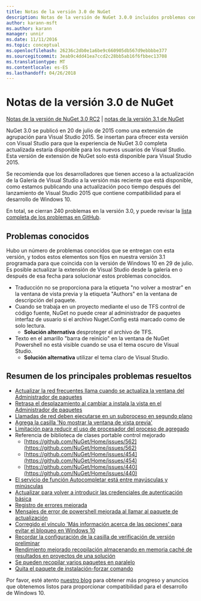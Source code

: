 ```yaml
---
title: Notas de la versión 3.0 de NuGet
description: Notas de la versión de NuGet 3.0.0 incluidos problemas conocidos, correcciones de errores, las funciones agregadas y dcr.
author: karann-msft
ms.author: karann
manager: unnir
ms.date: 11/11/2016
ms.topic: conceptual
ms.openlocfilehash: 26236c2db0e1a6be9c660905db567d9ebbbbe377
ms.sourcegitcommit: 3eab9c4dd41ea7ccd2c28bb5ab16f6fbbec13708
ms.translationtype: MT
ms.contentlocale: es-ES
ms.lasthandoff: 04/26/2018
---
```

# <a name="nuget-30-release-notes"></a>Notas de la versión 3.0 de NuGet

[Notas de la versión de NuGet 3.0 RC2](../release-notes/nuget-3.0-RC2.md) | [notas de la versión 3.1 de NuGet](../release-notes/nuget-3.1.md)

NuGet 3.0 se publicó en 20 de julio de 2015 como una extensión de agrupación para Visual Studio 2015. Se insertan para ofrecer esta versión con Visual Studio para que la experiencia de NuGet 3.0 completa actualizada estaría disponible para los nuevos usuarios de Visual Studio. Esta versión de extensión de NuGet solo está disponible para Visual Studio 2015.

Se recomienda que los desarrolladores que tienen acceso a la actualización de la Galería de Visual Studio a la versión más reciente que está disponible, como estamos publicando una actualización poco tiempo después del lanzamiento de Visual Studio 2015 que contiene compatibilidad para el desarrollo de Windows 10.

En total, se cierran 240 problemas en la versión 3.0, y puede revisar la [lista completa de los problemas en GitHub](https://github.com/NuGet/Home/issues?q=milestone%3A3.0.0-RTM+is%3Aclosed).

## <a name="known-issues"></a>Problemas conocidos

Hubo un número de problemas conocidos que se entregan con esta versión, y todos estos elementos son fijos en nuestra versión 3.1 programada para que coincida con la versión de Windows 10 en 29 de julio.  Es posible actualizar la extensión de Visual Studio desde la galería en o después de esa fecha para solucionar estos problemas conocidos.

*  Traducción no se proporciona para la etiqueta "no volver a mostrar" en la ventana de vista previa y la etiqueta "Authors" en la ventana de descripción del paquete.
*  Cuando se trabaja en un proyecto mediante el uso de TFS control de código fuente, NuGet no puede crear al administrador de paquetes interfaz de usuario si el archivo Nuget.Config está marcado como de solo lectura.
   * **Solución alternativa** desproteger el archivo de TFS.
*  Texto en el amarillo "barra de reinicio" en la ventana de NuGet Powershell no está visible cuando se usa el tema oscuro de Visual Studio.
   * **Solución alternativa** utilizar el tema claro de Visual Studio.


## <a name="summary-of-top-issues-resolved"></a>Resumen de los principales problemas resueltos

* [Actualizar la red frecuentes llama cuando se actualiza la ventana del Administrador de paquetes](https://github.com/NuGet/Home/issues/515)
* [Retrasa el desplazamiento al cambiar a instala la vista en el Administrador de paquetes](https://github.com/NuGet/Home/issues/519)
* [Llamadas de red deben ejecutarse en un subproceso en segundo plano](https://github.com/NuGet/Home/issues/516)
* [Agrega la casilla 'No mostrar la ventana de vista previa'](https://github.com/NuGet/Home/issues/566)
* [Limitación para reducir el uso de procesador del proceso de agregado](https://github.com/NuGet/Home/issues/356)
* Referencia de biblioteca de clases portable control mejorado
    * [https://github.com/NuGet/Home/issues/562](https://github.com/NuGet/Home/issues/562)
    * [https://github.com/NuGet/Home/issues/454](https://github.com/NuGet/Home/issues/454)
    * [https://github.com/NuGet/Home/issues/440](https://github.com/NuGet/Home/issues/440)
* [El servicio de función Autocompletar está entre mayúsculas y minúsculas](https://github.com/NuGet/Home/issues/198)
* [Actualizar para volver a introducir las credenciales de autenticación básica](https://github.com/NuGet/Home/issues/456)
* [Registro de errores mejorada](https://github.com/NuGet/Home/issues/407)
* [Mensajes de error de powershell mejorada al llamar al paquete de actualización](https://github.com/NuGet/Home/issues/5)
* [Corregido el vínculo 'Más información acerca de las opciones' para evitar el bloqueo en Windows 10](https://github.com/NuGet/Home/issues/822)
* [Recordar la configuración de la casilla de verificación de versión preliminar](https://github.com/NuGet/Home/issues/732)
* [Rendimiento mejorado recopilación almacenando en memoria caché de resultados en proyectos de una solución](https://github.com/NuGet/Home/issues/721)
* [Se pueden recopilar varios paquetes en paralelo](https://github.com/NuGet/Home/issues/713)
* [Quita el paquete de instalación-forzar comando](https://github.com/NuGet/Home/issues/697)

Por favor, esté atento [nuestro blog](http://blog.nuget.org) para obtener más progreso y anuncios que obtenemos listos para proporcionar compatibilidad para el desarrollo de Windows 10.